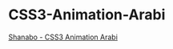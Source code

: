CSS3-Animation-Arabi
===================

[Shanabo - CSS3 Animation Arabi](http://elmahdimahmoud.github.io/shanabo/)
